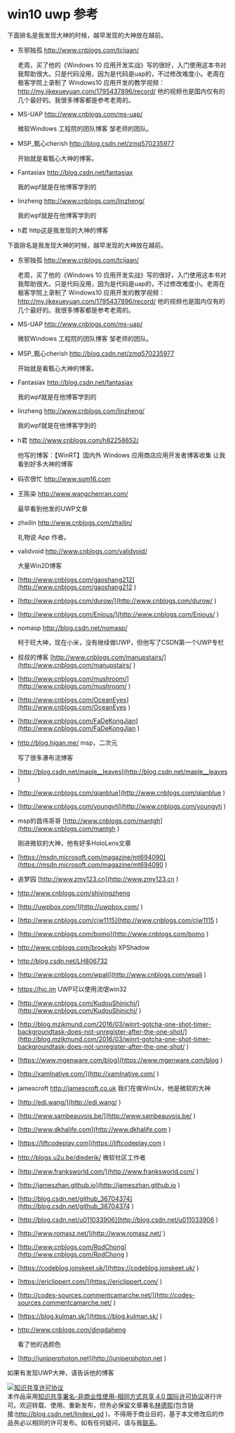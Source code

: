
# win10 uwp 参考


<!--more-->



<div id="toc"></div>

下面排名是我发现大神的时候，越早发现的大神放在越前。

 - 东邪独孤 http://www.cnblogs.com/tcjiaan/ 

   老周，买了他的《Windows 10 应用开发实战》写的很好，入门使用这本书对我帮助很大。只是代码没用，因为是代码是uap的，不过修改难度小。老周在极客学院上录制了 Windows10 应用开发的教学视频：http://my.jikexueyuan.com/1795437896/record/ 他的视频也是国内仅有的几个最好的。我很多博客都是参考老周的。

 - MS-UAP http://www.cnblogs.com/ms-uap/ 

   微软Windows 工程院的团队博客 邹老师的团队。

 - MSP_甄心cherish http://blog.csdn.net/zmq570235977 

   开始就是看甄心大神的博客。

 - Fantasiax http://blog.csdn.net/fantasiax 

   我的wpf就是在他博客学到的

 - linzheng http://www.cnblogs.com/linzheng/  

   我的wpf就是在他博客学到的

 - h君 http这是我发现的大神的博客

<!--more-->

<div id="toc"></div>

下面排名是我发现大神的时候，越早发现的大神放在越前。

 - 东邪独孤 http://www.cnblogs.com/tcjiaan/ 

   老周，买了他的《Windows 10 应用开发实战》写的很好，入门使用这本书对我帮助很大。只是代码没用，因为是代码是uap的，不过修改难度小。老周在极客学院上录制了 Windows10 应用开发的教学视频：http://my.jikexueyuan.com/1795437896/record/ 他的视频也是国内仅有的几个最好的。我很多博客都是参考老周的。

 - MS-UAP http://www.cnblogs.com/ms-uap/ 

   微软Windows 工程院的团队博客 邹老师的团队。

 - MSP_甄心cherish http://blog.csdn.net/zmq570235977 

   开始就是看甄心大神的博客。

 - Fantasiax http://blog.csdn.net/fantasiax 

   我的wpf就是在他博客学到的

 - linzheng http://www.cnblogs.com/linzheng/  

   我的wpf就是在他博客学到的

 - h君 http://www.cnblogs.com/h82258652/ 

   他写的博客：【WinRT】国内外 Windows 应用商店应用开发者博客收集 让我看到好多大神的博客

 - 码农很忙 http://www.sum16.com 

 - 王陈染 http://www.wangchenran.com/ 

   最早看到他发的UWP文章

 - zhxilin http://www.cnblogs.com/zhxilin/ 

   礼物说 App 作者。

 - validvoid http://www.cnblogs.com/validvoid/ 

   大量Win2D博客

 - [http://www.cnblogs.com/gaoshang212](http://www.cnblogs.com/gaoshang212 )

 - [http://www.cnblogs.com/durow/](http://www.cnblogs.com/durow/ )

 - [http://www.cnblogs.com/Enious/](http://www.cnblogs.com/Enious/ )

 - nomasp http://blog.csdn.net/nomasp/ 

   柯于旺大神，现在小米，没有继续做UWP，但他写了CSDN第一个UWP专栏

 - 叔叔的博客 [http://www.cnblogs.com/manupstairs/](http://www.cnblogs.com/manupstairs/ )

 - [http://www.cnblogs.com/mushroom/](http://www.cnblogs.com/mushroom/ )

 - [http://www.cnblogs.com/OceanEyes](http://www.cnblogs.com/OceanEyes )

 - [http://www.cnblogs.com/FaDeKongJian](http://www.cnblogs.com/FaDeKongJian )

 - http://blog.higan.me/ msp，二次元 

   写了很多瀑布流博客 

 - [http://blog.csdn.net/maple__leaves](http://blog.csdn.net/maple__leaves )

 - [http://www.cnblogs.com/qianblue](http://www.cnblogs.com/qianblue )

 - [http://www.cnblogs.com/youngytj](http://www.cnblogs.com/youngytj )

 - msp的昌伟哥哥 [http://www.cnblogs.com/mantgh](http://www.cnblogs.com/mantgh )

   刚进微软的大神，他有好多HoloLens文章

 - [https://msdn.microsoft.com/magazine/mt694090](https://msdn.microsoft.com/magazine/mt694090 )

 - 追梦园 [http://www.zmy123.cn](http://www.zmy123.cn )

 - http://www.cnblogs.com/shiyingzheng 

 - [http://uwpbox.com/](http://uwpbox.com/ )

 - [http://www.cnblogs.com/cjw1115](http://www.cnblogs.com/cjw1115 )

 - [http://www.cnblogs.com/bomo](http://www.cnblogs.com/bomo )

 - http://www.cnblogs.com/brookshi XPShadow

 - http://blog.csdn.net/LH806732 

 - [http://www.cnblogs.com/wpali](http://www.cnblogs.com/wpali )

 - https://hjc.im UWP可以使用流氓win32

 - [http://www.cnblogs.com/KudouShinichi/](http://www.cnblogs.com/KudouShinichi/ )

 - [http://blog.mzikmund.com/2016/03/winrt-gotcha-one-shot-timer-backgroundtask-does-not-unregister-after-the-one-shot/](http://blog.mzikmund.com/2016/03/winrt-gotcha-one-shot-timer-backgroundtask-does-not-unregister-after-the-one-shot/ )

 - [https://www.mgenware.com/blog](https://www.mgenware.com/blog )

 - [http://xamlnative.com/](http://xamlnative.com/ )

 - jamescroft http://jamescroft.co.uk 我们在做WinUx，他是微软的大神

 - [http://edi.wang/](http://edi.wang/ )

 - [http://www.sambeauvois.be/](http://www.sambeauvois.be/ )

 - [http://www.dkhalife.com](http://www.dkhalife.com )

 - [https://liftcodeplay.com](https://liftcodeplay.com )

 - http://blogs.u2u.be/diederik/ 微软社区工作者

 - [http://www.franksworld.com/](http://www.franksworld.com/ )

 - [http://jameszhan.github.io](http://jameszhan.github.io )

 - [http://blog.csdn.net/github_36704374](http://blog.csdn.net/github_36704374 )

 - [http://blog.csdn.net/u011033906](http://blog.csdn.net/u011033906 )

 - [http://www.romasz.net/](http://www.romasz.net/ )

 - [http://www.cnblogs.com/RodChong](http://www.cnblogs.com/RodChong )

 - [https://codeblog.jonskeet.uk/](https://codeblog.jonskeet.uk/ )

 - [https://ericlippert.com/](https://ericlippert.com/ )

 - [http://codes-sources.commentcamarche.net/](http://codes-sources.commentcamarche.net/ )

 - [https://blog.kulman.sk/](https://blog.kulman.sk/ )

 - http://www.cnblogs.com/dingdaheng 

   看了他的选颜色

 - [http://juniperphoton.net](http://juniperphoton.net )

如果有发现UWP大神，请告诉他的博客




<a rel="license" href="http://creativecommons.org/licenses/by-nc-sa/4.0/"><img alt="知识共享许可协议" style="border-width:0" src="https://licensebuttons.net/l/by-nc-sa/4.0/88x31.png" /></a><br />本作品采用<a rel="license" href="http://creativecommons.org/licenses/by-nc-sa/4.0/">知识共享署名-非商业性使用-相同方式共享 4.0 国际许可协议</a>进行许可。欢迎转载、使用、重新发布，但务必保留文章署名[林德熙](http://blog.csdn.net/lindexi_gd)(包含链接:http://blog.csdn.net/lindexi_gd )，不得用于商业目的，基于本文修改后的作品务必以相同的许可发布。如有任何疑问，请与我[联系](mailto:lindexi_gd@163.com)。
